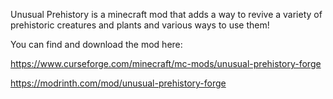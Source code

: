 Unusual Prehistory is a minecraft mod that adds a way to revive a variety of prehistoric creatures and plants and various ways to use them! 

You can find and download the mod here:

https://www.curseforge.com/minecraft/mc-mods/unusual-prehistory-forge

https://modrinth.com/mod/unusual-prehistory-forge
